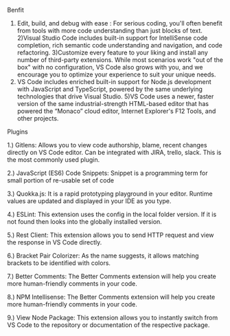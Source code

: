 Benfit

1) Edit, build, and debug with ease : For serious coding, you'll often benefit from tools with more code understanding than just blocks of text. 
2)Visual Studio Code includes built-in support for IntelliSense code completion, rich semantic code understanding and navigation, and code refactoring.
3)Customize every feature to your liking and install any number of third-party extensions. While most scenarios work "out of the box" with no configuration, VS Code also grows with you, and we encourage you to optimize your experience to suit your unique needs. 
4) VS Code includes enriched built-in support for Node.js development with JavaScript and TypeScript, powered by the same underlying technologies that drive Visual Studio.
5)VS Code uses a newer, faster version of the same industrial-strength HTML-based editor that has powered the “Monaco” cloud editor, Internet Explorer's F12 Tools, and other projects.

Plugins

1.) Gitlens: Allows you to view code authorship, blame, recent changes directly on VS Code editor. Can be integrated with JIRA, trello, slack. This is the most commonly used plugin.

2.) JavaScript (ES6) Code Snippets: Snippet is a programming term for small portion of re-usable set of code

3.) Quokka.js: It is a rapid prototyping playground in your editor. Runtime values are updated and displayed in your IDE as you type. 

4.) ESLint: This extension uses the config in the local folder version. If it is not found then looks into the globally installed version.

5.) Rest Client: This extension allows you to send HTTP request and view the response in VS Code directly. 

6.) Bracket Pair Colorizer: As the name suggests, it allows matching brackets to be identified with colors.

7.) Better Comments: The Better Comments extension will help you create more human-friendly comments in your code. 

8.) NPM Intellisense: The Better Comments extension will help you create more human-friendly comments in your code.

9.) View Node Package: This extension allows you to instantly switch from VS Code to the repository or documentation of the respective package.


